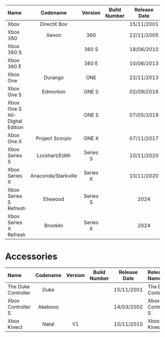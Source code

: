 | Name                                                   | Codename          | Version | Build Number      | Release Date | Release Name                                             |
| :----------------------------------------------------- | :---------------: | :-----: | :---------------: | :----------: | :------------------------------------------------------- |
| Xbox                                                   | DirectX Box       |         |                   |  15/11/2001  | Xbox                                                     |
| Xbox 360                                               | Xenon             | 360     |                   |  22/11/2005  | Xbox 360                                                 |
| Xbox 360 S                                             |                   | 360 S   |                   |  18/06/2010  | Xbox 360 S                                               |
| Xbox 360 E                                             |                   | 360 E   |                   |  10/06/2013  | Xbox 360 E                                               |
| Xbox One                                               | Durango           | ONE     |                   |  22/11/2013  | Xbox One                                                 |
| Xbox One S                                             | Edmonton          | ONE S   |                   |  02/09/2016  | Xbox One S                                               |
| Xbox One S All-Digital Edition                         |                   | ONE S   |                   |  07/05/2019  | Xbox One S All-Digital Edition                           |
| Xbox One X                                             | Project Scorpio   | ONE X   |                   |  07/11/2017  | Xbox One X                                               |
| Xbox Series S                                          | Lockhart/Edith    | Series S|                   |  10/11/2020  | Xbox Series S                                            |
| Xbox Series X                                          |Anaconda/Starkville| Series X|                   |  10/11/2020  | Xbox Series X                                            |
| Xbox Series S Refresh                                  |Ellewood           | Series S|                   |  2024        | Xbox Series S Refresh                                    |
| Xbox Series X Refresh                                  |Brooklin           | Series X|                   |  2024        | Xbox Series X Refresh                                    |

# **Accessories**

| Name                                                   | Codename          | Version | Build Number      | Release Date | Release Name                                             |
| :----------------------------------------------------- | :---------------: | :-----: | :---------------: | :----------: | :------------------------------------------------------- |
| The Duke Controller                                    |Duke               |         |                   |  15/11/2001  | The Duke Controller                                      |
| Xbox Controller S                                      |Akebono            |         |                   |  14/03/2002  | Xbox Controller S                                        |
| Xbox Kinect                                            |Natal              | V1      |                   |  10/11/2010  | Xbox Kinect                                              |